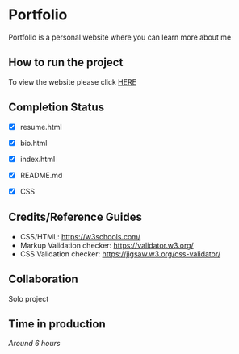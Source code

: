# Portfolio

Portfolio is a personal website where you can learn more about me

## How to run the project

To view the website please click [HERE](https://chengima.github.io/)

## Completion Status

- [x] resume.html
- [x] bio.html
- [x] index.html
- [x] README.md
- [x] CSS


## Credits/Reference Guides

- CSS/HTML: https://w3schools.com/
- Markup Validation checker: https://validator.w3.org/
- CSS Validation checker: https://jigsaw.w3.org/css-validator/

## Collaboration
Solo project

## Time in production
*Around 6 hours*